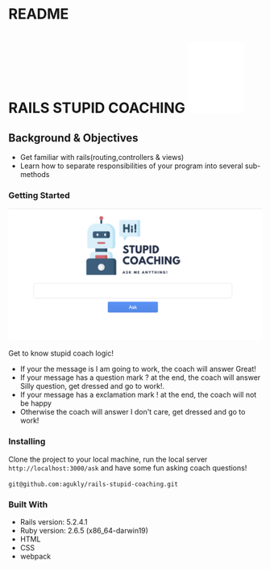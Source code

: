 # README

# RAILS STUPID COACHING ![alt text](https://raw.githubusercontent.com/agukly/rails-stupid-coaching/master/app/assets/images/robot.gif?raw=true)


## Background & Objectives
- Get familiar with rails(routing,controllers & views)
- Learn how to separate responsibilities of your program into several sub-methods

### Getting Started

![alt text](https://github.com/agukly/rails-stupid-coaching/blob/master/app/assets/images/sample.png?raw=true)

Get to know stupid coach logic!

- If your the message is I am going to work, the coach will answer Great!
- If your message has a question mark ? at the end, the coach will answer Silly question, get dressed and go to work!.
- If your message has a exclamation mark ! at the end, the coach will not be happy
- Otherwise the coach will answer I don't care, get dressed and go to work!

### Installing
Clone the project to your local machine, run the local server `http://localhost:3000/ask` and have some fun asking coach questions!

`git@github.com:agukly/rails-stupid-coaching.git`

### Built With

- Rails version: 5.2.4.1
- Ruby version: 2.6.5 (x86_64-darwin19)
- HTML
- CSS
- webpack
